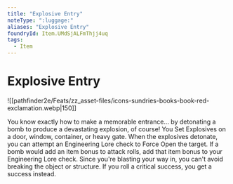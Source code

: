 ```yaml
---
title: "Explosive Entry"
noteType: ":luggage:"
aliases: "Explosive Entry"
foundryId: Item.UMdSjALFmThjj4uq
tags:
  - Item
---
```


# Explosive Entry
![[pathfinder2e/Feats/zz_asset-files/icons-sundries-books-book-red-exclamation.webp|150]]

You know exactly how to make a memorable entrance... by detonating a bomb to produce a devastating explosion, of course! You Set Explosives on a door, window, container, or heavy gate. When the explosives detonate, you can attempt an Engineering Lore check to Force Open the target. If a bomb would add an item bonus to attack rolls, add that item bonus to your Engineering Lore check. Since you're blasting your way in, you can't avoid breaking the object or structure. If you roll a critical success, you get a success instead.
